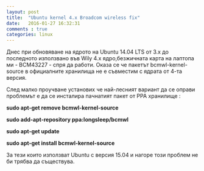 ```yaml
---
layout: post
title:  "Ubuntu kernel 4.x Broadcom wireless fix"
date:   2016-01-27 16:32:31
comments : true
categories: linux
---
```


Днес при обновяване на ядрото на Ubuntu 14.04 LTS от 3.x до последното използвано във Wily 4.x ядро,безжичната карта на лаптопа ми - BCM43227 - спря да работи.
Оказа се че пакетът bcmwl-kernel-source в официалните хранилища не е съвместим с ядрата от 4-та версия.

След малко проучване установих че най-лесният вариант да се оправи проблемът е да се инсталира пачнатият пакет от PPA хранилище : 


**sudo apt-get remove bcmwl-kernel-source**

**sudo add-apt-repository ppa:longsleep/bcmwl**

**sudo apt-get update**

**sudo apt-get install bcmwl-kernel-source**


За тези които използват Ubuntu с версия 15.04 и нагоре този проблем не би трябва да съществува.
